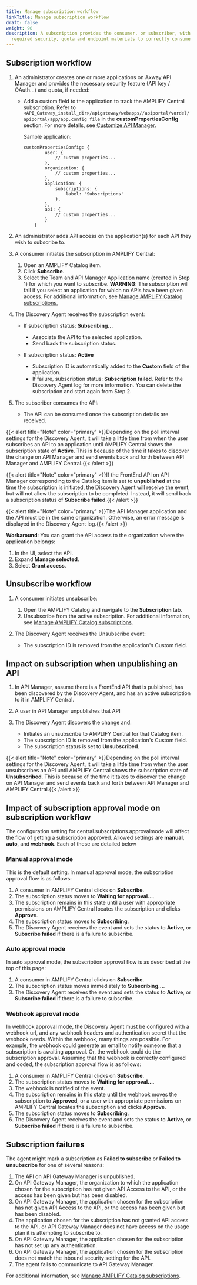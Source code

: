 ```yaml
---
title: Manage subscription workflow
linkTitle: Manage subscription workflow
draft: false
weight: 90
description: A subscription provides the consumer, or subscriber, with the
  required security, quota and endpoint materials to correctly consume the API.
---
```

## Subscription workflow

1. An administrator creates one or more applications on Axway API Manager and provides the necessary security feature (API key / OAuth...) and quota, if needed:

   * Add a custom field to the application to track the AMPLIFY Central subscription. Refer to `<API_Gateway_install_dir>/apigateway/webapps//apiportal/vordel/apiportal/app/app.config file` in the **customPropertiesConfig** section. For more details, see [Customize API Manager](https://docs.axway.com/bundle/axway-open-docs/page/docs/apim_administration/apimgr_admin/api_mgmt_custom/index.html).

       Sample application:

     ```
     customPropertiesConfig: {
             user: {
                 // custom properties...
             },
             organization: {
                 // custom properties...
             },
             application: {
                 subscriptions: {
                     label: 'Subscriptions'
                 },
             },
             api: {
                 // custom properties...
             }
         }
     ```
2. An administrator adds API access on the application(s) for each API they wish to subscribe to.
3. A consumer initiates the subscription in AMPLIFY Central:

   1. Open an AMPLIFY Catalog item.
   2. Click **Subscribe**.
   3. Select the Team and API Manager Application name (created in Step 1) for which you want to subscribe. **WARNING**: The subscription will fail if you select an application for which no APIs have been given access. For additional information, see [Manage AMPLIFY Catalog subscriptions.](https://docs.axway.com/bundle/axway-open-docs/page/docs/catalog/manage_subscriptions/index.html)

4. The Discovery Agent receives the subscription event:

   * If subscription status: **Subscribing...**

      * Associate the API to the selected application.
      * Send back the subscription status.

   * If subscription status: **Active**

      * Subscription ID is automatically added to the **Custom** field of the application.
      * If failure, subscription status: **Subscription failed**. Refer to the Discovery Agent log for more information. You can delete the subscription and start again from Step 2.

5. The subscriber consumes the API:

   * The API can be consumed once the subscription details are received.

{{< alert title="Note" color="primary" >}}Depending on the poll interval settings for the Discovery Agent, it will take a little time from when the user subscribes an API to an application until AMPLIFY Central shows the subscription state of **Active**. This is because of the time it takes to discover the change on API Manager and send events back and forth between API Manager and AMPLIFY Central.{{< /alert >}}

{{< alert title="Note" color="primary" >}}If the FrontEnd API on API Manager corresponding to the Catalog item is set to **unpublished** at the time the subscription is initiated, the Discovery Agent will receive the event, but will not allow the subscription to be completed. Instead, it will send back a subscription status of **Subscribe failed**.{{< /alert >}}

{{< alert title="Note" color="primary" >}}The API Manager application and the API must be in the same organization. Otherwise,  an error message is displayed in the Discovery Agent log.{{< /alert >}}

**Workaround**: You can grant the API access to the organization where the application belongs:

1. In the UI, select the API.
2. Expand **Manage selected**.
3. Select **Grant access**.

## Unsubscribe workflow

1. A consumer initiates unsubscribe:

   1. Open the AMPLIFY Catalog and navigate to the **Subscription** tab.
   2. Unsubscribe from the active subscription. For additional information, see [Manage AMPLIFY Catalog subscriptions](https://docs.axway.com/bundle/axway-open-docs/page/docs/catalog/manage_subscriptions/index.html).

2. The Discovery Agent receives the Unsubscribe event:

   * The subscription ID is removed from the application's Custom field.

## Impact on subscription when unpublishing an API

1. In API Manager, assume there is a FrontEnd API that is published, has been discovered by the Discovery Agent, and has an active subscription to it in AMPLIFY Central.
2. A user in API Manager unpublishes that API
3. The Discovery Agent discovers the change and:

   * Initiates an unsubscribe to AMPLIFY Central for that Catalog item.
   * The subscription ID is removed from the application's Custom field.
   * The subscription status is set to **Unsubscribed**.

{{< alert title="Note" color="primary" >}}Depending on the poll interval settings for the Discovery Agent, it will take a little time from when the user unsubscribes an API until AMPLIFY Central shows the subscription state of **Unsubscribed**. This is because of the time it takes to discover the change on API Manager and send events back and forth between API Manager and AMPLIFY Central.{{< /alert >}}

## Impact of subscription approval mode on subscription workflow

The configuration setting for central.subscriptions.approvalmode will affect the flow of getting a subscription approved. Allowed settings are **manual**, **auto**, and **webhook**. Each of these are detailed below

### Manual approval mode

This is the default setting. In manual approval mode, the subscription approval flow is as follows:

1. A consumer in AMPLIFY Central clicks on **Subscribe**.
2. The subscription status moves to **Waiting for approval...**.
3. The subscription remains in this state until a user with appropriate permissions on AMPLIFY Central locates the subscription and clicks **Approve**.
4. The subscription status moves to  **Subscribing**.
5. The Discovery Agent receives the event and sets the status to **Active**, or **Subscribe failed** if there is a failure to subscribe.

### Auto approval mode

In auto approval mode, the subscription approval flow is as described at the top of this page:

1. A consumer in AMPLIFY Central clicks on **Subscribe**.
2. The subscription status moves immediately to **Subscribing...**.
3. The Discovery Agent receives the event and sets the status to **Active**, or **Subscribe failed** if there is a failure to subscribe.

### Webhook approval mode

In webhook approval mode, the Discovery Agent must be configured with a webhook url, and any webhook headers and authentication secret that the webhook needs. Within the webhook, many things are possible. For example, the webhook could generate an email to notify someone that a subscription is awaiting approval. Or, the webhook could do the subscription approval. Assuming that the webhook is correctly configured and coded, the subscription approval flow is as follows:

1. A consumer in AMPLIFY Central clicks on **Subscribe**.
2. The subscription status moves to **Waiting for approval...**.
3. The webhook is notified of the event.
4. The subscription remains in this state until the webhook moves the subscription to **Approved**, or a user with appropriate permissions on AMPLIFY Central locates the subscription and clicks **Approve**.
5. The subscription status moves to  **Subscribing**.
6. The Discovery Agent receives the event and sets the status to **Active**, or **Subscribe failed** if there is a failure to subscribe.

## Subscription failures

The agent might mark a subscription as **Failed to subscribe** or **Failed to unsubscribe** for one of several reasons:

1. The API on API Gateway Manager is unpublished.
2. On API Gateway Manager, the organization to which the application chosen for the subscription has not given API Access to the API, or the access has been given but has been disabled.
3. On API Gateway Manager, the application chosen for the subscription has not given API Access to the API, or the access has been given but has been disabled.
4. The application chosen for the subscription has not granted API access to the API, or API Gateway Manager does not have access on the usage plan it is attempting to subscribe to.
5. On API Gateway Manager, the application chosen for the subscription has not set up any authentication.
6. On API Gateway Manager, the application chosen for the subscription does not match the inbound security setting for the API.
7. The agent fails to communicate to API Gateway Manager.

For additional information, see [Manage AMPLIFY Catalog subscriptions](https://docs.axway.com/bundle/axway-open-docs/page/docs/catalog/manage_subscriptions/index.html).
